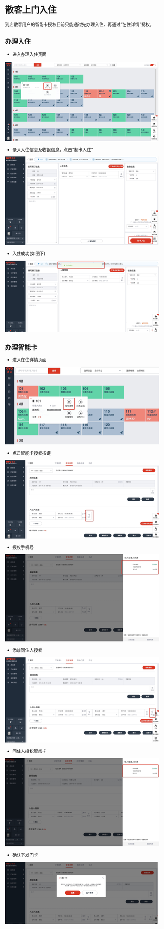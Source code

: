 # 散客上门入住

到店散客用户的智能卡授权目前只能通过先办理入住，再通过“在住详情”授权。

## 办理入住

* 进入办理入住页面

![](../../../.gitbook/assets/image%20%28360%29.png)

* 录入入住信息及收银信息，点击“制卡入住”

![](../../../.gitbook/assets/image%20%28465%29.png)

* 入住成功\(如图下\)

![](../../../.gitbook/assets/image%20%28330%29.png)

## 办理智能卡

* 进入在住详情页面

![](../../../.gitbook/assets/image%20%281058%29.png)

* 点击智能卡授权按键

![](../../../.gitbook/assets/image%20%28459%29.png)

* 授权手机号

![](../../../.gitbook/assets/image%20%28841%29.png)

* 添加同住人授权

![](../../../.gitbook/assets/image%20%28772%29.png)

* 同住人授权智能卡

![](../../../.gitbook/assets/image%20%28149%29.png)

* 确认下发门卡

![](../../../.gitbook/assets/image%20%28101%29.png)

## 

